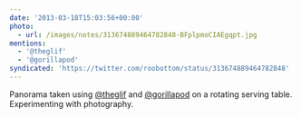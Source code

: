 ```yaml
---
date: '2013-03-18T15:03:56+00:00'
photo:
  - url: /images/notes/313674889464782848-BFplpmoCIAEgqpt.jpg
mentions:
  - '@theglif'
  - '@gorillapod'
syndicated: 'https://twitter.com/roobottom/status/313674889464782848'
---
```

Panorama taken using [@theglif](https://twitter.com/@theglif) and [@gorillapod](https://twitter.com/@gorillapod) on a rotating serving table. Experimenting with photography. 
